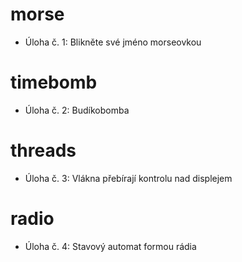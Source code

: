 # morse
* Úloha č. 1: Blikněte své jméno morseovkou
# timebomb
* Úloha č. 2: Budíkobomba
# threads
* Úloha č. 3: Vlákna přebírají kontrolu nad displejem
# radio
* Úloha č. 4: Stavový automat formou rádia
